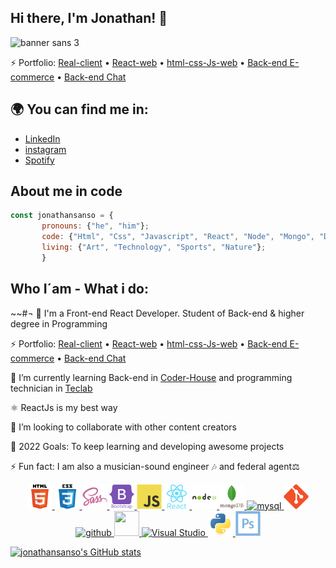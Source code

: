 ## Hi there, I'm Jonathan! 👋 

![banner sans 3](https://user-images.githubusercontent.com/91910562/155771810-c9d4e810-ebcc-49b4-b8c5-c544bb95c5a7.jpg)

⚡ Portfolio: [Real-client](https://virtuastate.net/) • [React-web](https://ecommerce-react-jonathan-sanso.vercel.app/) • [html-css-Js-web](https://art-tech-responsive.netlify.app/) • [Back-end E-commerce](https://github.com/jonathansansok/backend-pre-entrega1.git) • [Back-end Chat](https://github.com/jonathansansok/desafio-router-backend.git)

##  🌍 You can find me in:
- [LinkedIn](https://www.linkedin.com/in/jonathan-sanso-fullstack)
- [instagram](https://www.instagram.com/jonathan.sanso/)
- [Spotify](https://open.spotify.com/playlist/61gDxDScsKGSxY4wobXCya?si=87de56c5ccb64a81) 

## About me in code

```js
const jonathansanso = {
       pronouns: {"he", "him"};
       code: {"Html", "Css", "Javascript", "React", "Node", "Mongo", "Deno"};
       living: {"Art", "Technology", "Sports", "Nature"};
       }
```
## Who I´am - What i do:
~~#¬
🥇 I'm a Front-end React Developer. Student of Back-end & higher degree in Programming


⚡ Portfolio: [Real-client](https://virtuastate.net/) • [React-web](https://ecommerce-react-jonathan-sanso.vercel.app/) • [html-css-Js-web](https://art-tech-responsive.netlify.app/) • [Back-end E-commerce](https://github.com/jonathansansok/backend-pre-entrega1.git) • [Back-end Chat](https://github.com/jonathansansok/desafio-router-backend.git)


📖 I’m currently learning Back-end in [Coder-House](https://www.coderhouse.com) and programming technician in [Teclab](https://www.teclab.edu.ar/)

⚛️ ReactJs is my best way

👐 I’m looking to collaborate with other content creators

🥅 2022 Goals: To keep learning and developing awesome projects

⚡ Fun fact: I am also a musician-sound engineer 🎶 and federal agent⚖️


<p align="center">
  <a href="https://www.w3.org/html/" target="_blank" rel="noreferrer">
    <img
      src="https://raw.githubusercontent.com/devicons/devicon/master/icons/html5/html5-original-wordmark.svg"
      alt="html5"
      width="40"
      height="40"
    />
  </a>
  <a href="https://www.w3schools.com/css/" target="_blank" rel="noreferrer">
    <img
      src="https://raw.githubusercontent.com/devicons/devicon/master/icons/css3/css3-original-wordmark.svg"
      alt="css3"
      width="40"
      height="40"
    />
  </a>
  <a href="https://sass-lang.com" target="_blank" rel="noreferrer">
    <img
      src="https://raw.githubusercontent.com/devicons/devicon/master/icons/sass/sass-original.svg"
      alt="sass"
      width="40"
      height="40"
    />
  </a>
  <a href="https://getbootstrap.com" target="_blank" rel="noreferrer">
    <img
      src="https://raw.githubusercontent.com/devicons/devicon/master/icons/bootstrap/bootstrap-plain-wordmark.svg"
      alt="bootstrap"
      width="40"
      height="40"
    />
  </a>
  <a
    href="https://developer.mozilla.org/en-US/docs/Web/JavaScript"
    target="_blank"
    rel="noreferrer"
  >
    <img
      src="https://raw.githubusercontent.com/devicons/devicon/master/icons/javascript/javascript-original.svg"
      alt="javascript"
      width="40"
      height="40"
    />
  </a>
  <a href="https://reactjs.org/" target="_blank" rel="noreferrer">
    <img
      src="https://raw.githubusercontent.com/devicons/devicon/master/icons/react/react-original-wordmark.svg"
      alt="react"
      width="40"
      height="40"
    />
  </a>
  <a href="https://nodejs.org" target="_blank" rel="noreferrer">
    <img
      src="https://raw.githubusercontent.com/devicons/devicon/master/icons/nodejs/nodejs-original-wordmark.svg"
      alt="nodejs"
      width="40"
      height="40"
    />
  </a>
  <a href="https://www.mongodb.com/" target="_blank">
    <img
      src="https://raw.githubusercontent.com/devicons/devicon/master/icons/mongodb/mongodb-original-wordmark.svg"
      alt="mongodb"
      width="40"
      height="40"
    />
  </a>
  <a href="https://www.mysql.com/" target="_blank" rel="noreferrer">
    <img
      src="https://i.pinimg.com/564x/09/7b/34/097b349ab1d78c15744c3a89ff457939--technology-logo-vector-free.jpg"
      alt="mysql"
      width="40"
      height="40"
    />
  </a>
  <a href="https://git-scm.com/" target="_blank" rel="noreferrer">
    <img
      src="https://github.com/devicons/devicon/blob/master/icons/git/git-original.svg"
      alt="git"
      width="40"
      height="40"
    /> </a
  ><a href="https://github.com/" target="_blank" rel="noreferrer">
    <img
      src="https://github.githubassets.com/images/modules/logos_page/GitHub-Mark.png"
      alt="github"
      width="40"
      height="40"
    />
  </a>
  <a
    href="https://visualstudio.microsoft.com/es/"
    target="_blank"
    rel="noreferrer"
  >
    <img
      src="https://visualstudio.microsoft.com/wp-content/uploads/2021/10/Product-Icon.svg"
      width="40"
      height="40"
    />
  </a>
  <a href="https://code.visualstudio.com/" target="_blank" rel="noreferrer">
    <img
      src="https://d1yjjnpx0p53s8.cloudfront.net/styles/logo-thumbnail/s3/102016/untitled-1_115.jpg"
      alt="Visual Studio"
      width="40"
      height="40"
    />
  </a>
  <!-- <a href="https://wordpress.com/es/" target="_blank" rel="noreferrer">
    <img
      src="https://webpamplona.com/wp-content/uploads/2014/05/wordpress-logo.jpg"
      alt="Wordpress"
      width="40"
      height="40"
    />
  </a>
  <a href="https://httpd.apache.org/" target="_blank" rel="noreferrer">
    <img
      src="https://knock.center/static/k/k.apache.jpg"
      alt="apache"
      width="40"
      height="40"
    />
  </a>
  <a href="https://www.lua.org/home.html" target="_blank" rel="noreferrer">
    <img
      src="https://camo.githubusercontent.com/1f48342dccb964f1203624b2dc94ae54f58160860e7b1ed9c3c830ea85c9b3c6/68747470733a2f2f6d69726f2e6d656469756d2e636f6d2f6d61782f3330302f312a4757514142572d70384f705a4b6a4e4e3131704d58412e706e67"
      alt="lua"
      width="40"
      height="40"
    />
  </a> -->
  <a href="https://www.python.org" target="_blank" rel="noreferrer">
    <img
      src="https://raw.githubusercontent.com/devicons/devicon/master/icons/python/python-original.svg"
      alt="python"
      width="40"
      height="40"
    />
  </a>
<!--   <a href="https://www.java.com" target="_blank" rel="noreferrer">
    <img
      src="https://raw.githubusercontent.com/devicons/devicon/master/icons/java/java-original.svg"
      alt="java"
      width="40"
      height="40"
    /> -->
  </a>
  <a href="https://www.photoshop.com/en" target="_blank" rel="noreferrer">
    <img
      src="https://raw.githubusercontent.com/devicons/devicon/master/icons/photoshop/photoshop-line.svg"
      alt="photoshop"
      width="40"
      height="40"
    />
  </a>
</p>



[![jonathansanso's GitHub stats](https://github-readme-stats.vercel.app/api?username=jonathansansok)](https://github.com/jonathansansok/github-readme-stats)

 

